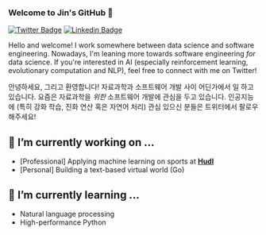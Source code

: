 ### Welcome to Jin's GitHub 👋

[![Twitter Badge](https://img.shields.io/badge/-Twitter-1877f2?style=flat-square&logo=twitter&logoColor=white&link=https://twitter.com/jinyeom95/)](https://twitter.com/jinyeom95/)
[![Linkedin Badge](https://img.shields.io/badge/-LinkedIn-blue?style=flat-square&logo=Linkedin&logoColor=white&link=https://www.linkedin.com/in/jinseok-yeom-510157125/)](https://www.linkedin.com/in/jinseok-yeom-510157125/)

<!--
[![Jin's github stats](https://github-readme-stats.vercel.app/api?username=jinyeom)](https://github.com/anuraghazra/github-readme-stats)
-->
<!--
**jinyeom/jinyeom** is a ✨ _special_ ✨ repository because its `README.md` (this file) appears on your GitHub profile.

Here are some ideas to get you started:

- 🔭 I’m currently working on ...
- 🌱 I’m currently learning ...
- 👯 I’m looking to collaborate on ...
- 🤔 I’m looking for help with ...
- 💬 Ask me about ...
- 📫 How to reach me: ...
- 😄 Pronouns: ...
- ⚡ Fun fact: ...
-->

Hello and welcome! I work somewhere between data science and software engineering. Nowadays, I'm leaning more towards software engineering _for_ data science. If you're interested in AI (especially reinforcement learning, evolutionary computation and NLP), feel free to connect with me on Twitter!

안녕하세요, 그리고 환영합니다! 자료과학과 소프트웨어 개발 사이 어딘가에서 일 하고 있습니다. 요즘은 자료과학을 _위한_ 소프트웨어 개발에 관심을 두고 있습니다. 인공지능에 (특히 강화 학습, 진화 연산 혹은 자연어 처리) 관심 있으신 분들은 트위터에서 팔로우 해주세요!

## 🔭 I’m currently working on ...
- [Professional] Applying machine learning on sports at **[Hudl](https://www.hudl.com/)**
- [Personal] Building a text-based virtual world (Go)

## 🌱 I’m currently learning ...
- Natural language processing
- High-performance Python
<!-- You can track what I'm currently learning on [this Project page](https://github.com/users/jinyeom/projects/3). -->

<!-- ## ⚡ Fun fact: ... -->

